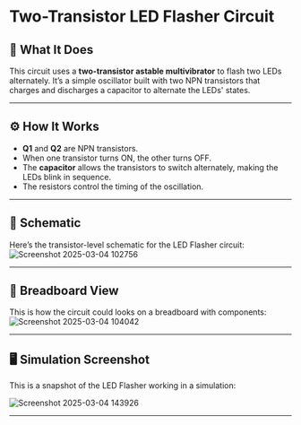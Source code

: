 # Two-Transistor LED Flasher Circuit

## 📝 What It Does

This circuit uses a **two-transistor astable multivibrator** to flash two LEDs alternately. It’s a simple oscillator built with two NPN transistors that charges and discharges a capacitor to alternate the LEDs' states.

---

## ⚙️ How It Works

- **Q1** and **Q2** are NPN transistors.
- When one transistor turns ON, the other turns OFF.
- The **capacitor** allows the transistors to switch alternately, making the LEDs blink in sequence.
- The resistors control the timing of the oscillation.

---

## 📐 Schematic

Here’s the transistor-level schematic for the LED Flasher circuit:
![Screenshot 2025-03-04 102756](https://github.com/user-attachments/assets/22bdbc74-cb2a-4258-9e98-3feb0083bacb)



---

## 🔌 Breadboard View

This is how the circuit could looks on a breadboard with components:
![Screenshot 2025-03-04 104042](https://github.com/user-attachments/assets/903ae3e4-a922-41cf-908d-4d1139947716)



---

## 🖥️ Simulation Screenshot

This is a snapshot of the LED Flasher working in a simulation:

![Screenshot 2025-03-04 143926](https://github.com/user-attachments/assets/5e9cb8ef-9d3b-40c6-b3c0-6255fde00452)

---




